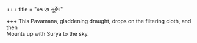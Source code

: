 +++
title = "०५ एष सूर्येण"

+++
This Pavamana, gladdening draught, drops on the filtering cloth, and then  
     Mounts up with Surya to the sky.